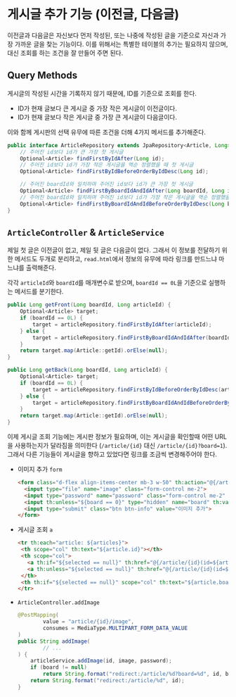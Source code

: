 # 게시글 추가 기능 (이전글, 다음글)

이전글과 다음글은 자신보다 먼저 작성된, 또는 나중에 작성된 글을 기준으로 자신과 가장 가까운 글을 찾는 기능이다.
이를 위해서는 특별한 테이블의 추가는 필요하지 않으며, 대신 조회를 하는 조건을 잘 만들어 주면 된다.

## Query Methods

게시글의 작성된 시간을 기록하지 않기 때문에, ID를 기준으로 조회를 한다.

- ID가 현재 글보다 큰 게시글 중 가장 작은 게시글이 이전글이다.
- ID가 현재 글보다 작은 게시글 중 가장 큰 게시글이 다음글이다.

이와 함께 게시판의 선택 유무에 따른 조건을 더해 4가지 메서드를 추가해준다.

```java
public interface ArticleRepository extends JpaRepository<Article, Long> {
    // 주어진 id보다 id가 큰 가장 첫 게시글
    Optional<Article> findFirstByIdAfter(Long id);
    // 주어진 id보다 id가 가장 작은 게시글을 역순 정렬했을 때 첫 게시글
    Optional<Article> findFirstByIdBeforeOrderByIdDesc(Long id);

    // 주어진 boardId와 일치하며 주어진 id보다 id가 큰 가장 첫 게시글
    Optional<Article> findFirstByBoardIdAndIdAfter(Long boardId, Long id);
    // 주어진 boardId와 일치하며 주어진 id보다 id가 가장 작은 게시글을 역순 정렬했을 때 첫 게시글
    Optional<Article> findFirstByBoardIdAndIdBeforeOrderByIdDesc(Long boardId, Long id);
}
```

## `ArticleController` & `ArticleService`

제일 첫 글은 이전글이 없고, 제일 뒷 글은 다음글이 없다. 그래서 이 정보를 전달하기 위한
메서드도 두개로 분리하고, `read.html`에서 정보의 유무에 따라 링크를 만드느냐 마느냐를
출력해준다.

각각 `articleId`와 `boardId`를 매개변수로 받으며, `boardId == 0L`을 기준으로 실행하는 메서드를 분기한다.

```java
public Long getFront(Long boardId, Long articleId) {
    Optional<Article> target;
    if (boardId == 0L) {
        target = articleRepository.findFirstByIdAfter(articleId);
    } else {
        target = articleRepository.findFirstByBoardIdAndIdAfter(boardId, articleId);
    }
    return target.map(Article::getId).orElse(null);
}

public Long getBack(Long boardId, Long articleId) {
    Optional<Article> target;
    if (boardId == 0L) {
        target = articleRepository.findFirstByIdBeforeOrderByIdDesc(articleId);
    } else {
        target = articleRepository.findFirstByBoardIdAndIdBeforeOrderByIdDesc(boardId, articleId);
    }
    return target.map(Article::getId).orElse(null);
}
```

이제 게시글 조회 기능에는 게시판 정보가 필요하며, 이는 게시글을 확인할때 어떤 URL을 사용하는지가
달라짐을 의미한다 (`/article/{id}` 대신 `/article/{id}?board=1`). 그래서 다른 기능들이 게시글을 향하고 있었다면 링크를 조금씩 변경해주어야 한다.

- 이미지 추가 `form`
    ```html
    <form class="d-flex align-items-center mb-3 w-50" th:action="@{/article/{id}/image(id=${article.id})}" method="post" enctype="multipart/form-data">
      <input type="file" name="image" class="form-control me-2">
      <input type="password" name="password" class="form-control me-2" placeholder="비밀번호">
      <input th:unless="${board == 0}" type="hidden" name="board" th:value="${board}">
      <input type="submit" class="btn btn-info" value="이미지 추가">
    </form>
    ```
- 게시글 조회 `a`
    ```html
    <tr th:each="article: ${articles}">
     <th scope="col" th:text="${article.id}"></th>
     <th scope="col">
       <a th:if="${selected == null}" th:href="@{/article/{id}(id=${article.id})}" th:text="${article.title}"></a>
       <a th:unless="${selected == null}" th:href="@{/article/{id}(id=${article.id},board=${selected.id})}" th:text="${article.title}"></a>
     </th>
     <th th:if="${selected == null}" scope="col" th:text="${article.boardName}"></th>
    </tr>
    ```

- `ArticleController.addImage`
    ```java
    @PostMapping(
            value = "article/{id}/image",
            consumes = MediaType.MULTIPART_FORM_DATA_VALUE
    )
    public String addImage(
            // ...
    ) {
        articleService.addImage(id, image, password);
        if (board != null)
            return String.format("redirect:/article/%d?board=%d", id, board);
        return String.format("redirect:/article/%d", id);
    }
    ```

